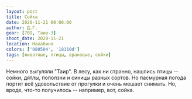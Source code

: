 ```yaml
---
layout: post
title: Сойка
date: 2020-11-21 00:00:00
author: Д.Г.
gear: [70D, Таир-3]
shoot_date: 2020-11-21
location: Нахабино
colors: ['080504', '18110d']
tags: [животные, птицы, врановые, сойки]
---
```

Немного выгуляли "Таир". В лесу, как ни странно, нашлись птицы -- сойки, дятлы, поползни и синицы разных сортов. Но пасмурная погода портит всё удовольствие от прогулки и очень мешает снимать. Но, вроде, что-то получилось -- например, вот, сойка.
